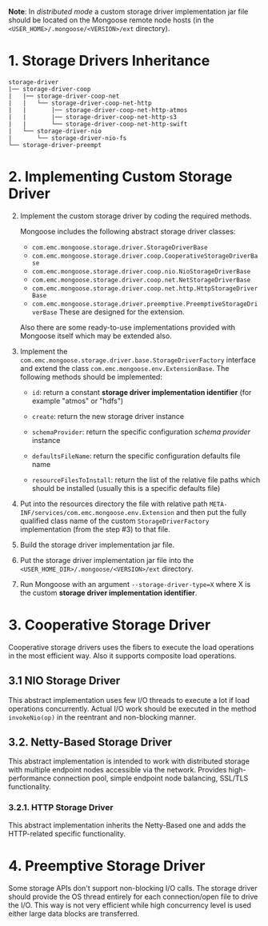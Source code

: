**Note**:
In *distributed mode* a custom storage driver implementation jar file
should be located on the Mongoose remote node hosts (in the
`<USER_HOME>/.mongoose/<VERSION>/ext` directory).

# 1. Storage Drivers Inheritance

```
storage-driver
|── storage-driver-coop
|   |── storage-driver-coop-net
|   |   └── storage-driver-coop-net-http
|   |       |── storage-driver-coop-net-http-atmos
|   |       |── storage-driver-coop-net-http-s3
|   |       └── storage-driver-coop-net-http-swift
|   └── storage-driver-nio
|       └── storage-driver-nio-fs
└── storage-driver-preempt
```


# 2. Implementing Custom Storage Driver

2. Implement the custom storage driver by coding the required methods.

    Mongoose includes the following abstract storage driver classes:
    * `com.emc.mongoose.storage.driver.StorageDriverBase`
    * `com.emc.mongoose.storage.driver.coop.CooperativeStorageDriverBase`
    * `com.emc.mongoose.storage.driver.coop.nio.NioStorageDriverBase`
    * `com.emc.mongoose.storage.driver.coop.net.NetStorageDriverBase`
    * `com.emc.mongoose.storage.driver.coop.net.http.HttpStorageDriverBase`
    * `com.emc.mongoose.storage.driver.preemptive.PreemptiveStorageDriverBase`
    These are designed for the extension.

    Also there are some ready-to-use implementations provided with
    Mongoose itself which may be extended also.

3. Implement the
`com.emc.mongoose.storage.driver.base.StorageDriverFactory` interface
and extend the class `com.emc.mongoose.env.ExtensionBase`. The following
methods should be implemented:

    * `id`: return a constant **storage driver implementation
    identifier** (for example "atmos" or "hdfs")

    * `create`: return the new storage driver instance

    * `schemaProvider`: return the specific configuration *schema
    provider* instance

    * `defaultsFileName`: return the specific configuration defaults
    file name

    * `resourceFilesToInstall`: return the list of the relative file
    paths which should be installed (usually this is a specific defaults
    file)

4. Put into the resources directory the file with relative path
`META-INF/services/com.emc.mongoose.env.Extension`
and then put the fully qualified class name of the custom
`StorageDriverFactory` implementation (from the step #3) to that file.

5. Build the storage driver implementation jar file.

6. Put the storage driver implementation jar file into the
`<USER_HOME_DIR>/.mongoose/<VERSION>/ext` directory.

7. Run Mongoose with an argument `--storage-driver-type=X` where X is
the custom **storage driver implementation identifier**.

# 3. Cooperative Storage Driver

Cooperative storage drivers uses the fibers to execute the load operations in the most efficient way. Also it supports
composite load operations.

## 3.1 NIO Storage Driver

This abstract implementation uses few I/O threads to execute a lot if load operations concurrently. Actual I/O work
should be executed in the method `invokeNio(op)` in the reentrant and non-blocking manner.

## 3.2. Netty-Based Storage Driver

This abstract implementation is intended to work with distributed storage with multiple endpoint nodes accessible via
the network. Provides high-performance connection pool, simple endpoint node balancing, SSL/TLS functionality.

### 3.2.1. HTTP Storage Driver

This abstract implementation inherits the Netty-Based one and adds the HTTP-related specific functionality.

# 4. Preemptive Storage Driver

Some storage APIs don't support non-blocking I/O calls. The storage driver should provide the OS thread entirely for
each connection/open file to drive the I/O. This way is not very efficient while high concurrency level is used either
large data blocks are transferred.
